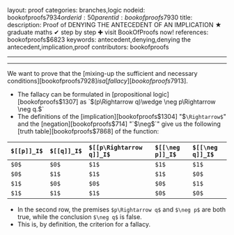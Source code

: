 layout: proof
categories: branches,logic
nodeid: bookofproofs$7934
orderid: 50
parentid: bookofproofs$7930
title: 
description:  Proof of DENYING THE ANTECEDENT OF AN IMPLICATION &#9733; graduate maths &#10004; step by step &#10010; visit BookOfProofs now!
references: bookofproofs$6823
keywords: antecedent,denying,denying the antecedent,implication,proof
contributors: bookofproofs


---


---

We want to prove that the [mixing-up the sufficient and necessary conditions][bookofproofs$7928] is a [fallacy][bookofproofs$7913].
* The fallacy can be formulated in [propositional logic][bookofproofs$1307] as `$(p\Rightarrow q)\wedge \neg p\Rightarrow \neg q.$`
* The definitions of the [implication][bookofproofs$1304] "$`\Rightarrow$`" and the [negation][bookofproofs$714] "`$\neg$`" give us the following [truth table][bookofproofs$7868] of the function:


`$[[p]]_I$` | `$[[q]]_I$` | `$[[p\Rightarrow q]]_I$` | `$[[\neg p]]_I$` | `$[[\neg q]]_I$`
:------------- |:------------- |:------------- |:------------- |:-------------
 `$0$`| `$0$`| `$1$`| `$1$`| `$1$`
 `$0$`| `$1$`| `$1$`| `$1$`| `$0$`
 `$1$`| `$0$`| `$0$`| `$0$`| `$1$`
 `$1$`| `$1$`| `$1$`| `$0$`| `$0$`

* In the second row, the premises `$p\Rightarrow q$` and `$\neg p$` are both true, while the conclusion `$\neg q$` is false.
* This is, by definition, the criterion for a fallacy.
